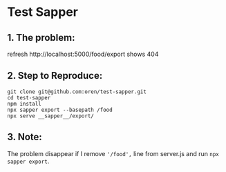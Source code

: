 # Test Sapper

## 1. The problem:
refresh http://localhost:5000/food/export shows 404

## 2. Step to Reproduce:

```
git clone git@github.com:oren/test-sapper.git
cd test-sapper
npm install
npx sapper export --basepath /food
npx serve __sapper__/export/
```

## 3. Note:
The problem disappear if I remove `'/food',` line from server.js and run `npx sapper export`.
